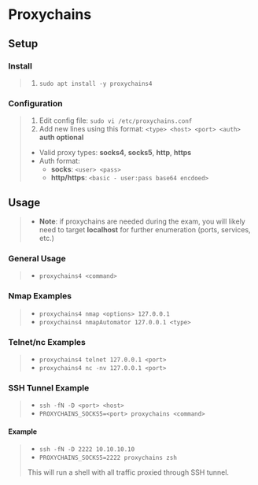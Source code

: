 # Proxychains

## Setup

### Install

> 1. `sudo apt install -y proxychains4`

### Configuration

> 1. Edit config file: `sudo vi /etc/proxychains.conf`
> 2. Add new lines using this format: `<type> <host> <port> <auth>` **auth optional**
>
> - Valid proxy types: **socks4**, **socks5**, **http**, **https**
> - Auth format:
>   - **socks**: `<user> <pass>`
>   - **http/https**: `<basic - user:pass base64 encdoed>`

## Usage

> - **Note**: if proxychains are needed during the exam, you will likely need to target **localhost** for further enumeration (ports, services, etc.)

### General Usage

> - `proxychains4 <command>`

### Nmap Examples

> - `proxychains4 nmap <options> 127.0.0.1`
> - `proxychains4 nmapAutomator 127.0.0.1 <type>`

### Telnet/nc Examples

> - `proxychains4 telnet 127.0.0.1 <port>`
> - `proxychains4 nc -nv 127.0.0.1 <port>`

### SSH Tunnel Example

> - `ssh -fN -D <port> <host>`
> - `PROXYCHAINS_SOCKS5=<port> proxychains <command>`

#### Example

> - `ssh -fN -D 2222 10.10.10.10`
> - `PROXYCHAINS_SOCKS5=2222 proxychains zsh`
>
> This will run a shell with all traffic proxied through SSH tunnel.
